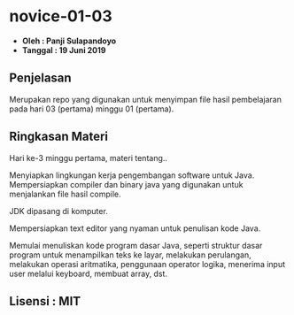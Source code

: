 # novice-01-03

- **Oleh : Panji Sulapandoyo**
- **Tanggal : 19 Juni 2019**

## Penjelasan 
Merupakan repo yang digunakan untuk menyimpan file hasil pembelajaran pada hari 03 (pertama) minggu 01 (pertama). 


## Ringkasan Materi
Hari ke-3 minggu pertama, materi tentang..

Menyiapkan lingkungan kerja pengembangan software untuk Java. Mempersiapkan compiler dan binary java yang digunakan untuk menjalankan file hasil compile. 

JDK dipasang di komputer.

Mempersiapkan text editor yang nyaman untuk penulisan kode Java. 

Memulai menuliskan kode program dasar Java, seperti struktur dasar program untuk menampilkan teks ke layar, melakukan perulangan, melakukan operasi aritmatika, penggunaan operator logika, menerima input user melalui keyboard, membuat array, dst.

## Lisensi : MIT